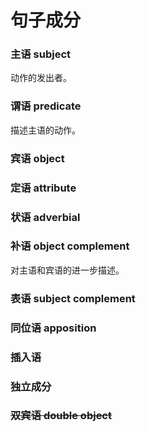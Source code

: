 # 句子成分

### 主语 subject

动作的发出者。

### 谓语 predicate

描述主语的动作。

### 宾语 object

### 定语 attribute

### 状语 adverbial

### 补语 object complement

对主语和宾语的进一步描述。

### 表语 subject complement

### 同位语 apposition

### 插入语

### 独立成分

### ~~双宾语 double object~~
